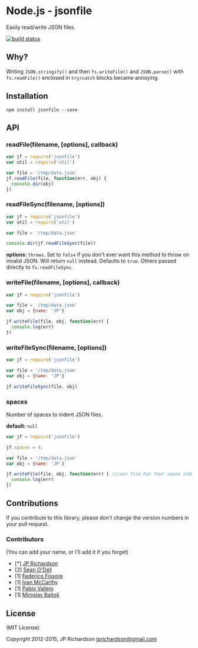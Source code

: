 Node.js - jsonfile
================

Easily read/write JSON files.

[![build status](https://secure.travis-ci.org/jprichardson/node-jsonfile.png)](http://travis-ci.org/jprichardson/node-jsonfile)


Why?
----

Writing `JSON.stringify()` and then `fs.writeFile()` and `JSON.parse()` with `fs.readFile()` enclosed in `try/catch` blocks became annoying.



Installation
------------

    npm install jsonfile --save



API
---

### readFile(filename, [options], callback)

```js
var jf = require('jsonfile')
var util = require('util')

var file = '/tmp/data.json'
jf.readFile(file, function(err, obj) {
  console.dir(obj)
})
```


### readFileSync(filename, [options])

```js
var jf = require('jsonfile')
var util = require('util')

var file = '/tmp/data.json'

console.dir(jf.readFileSync(file))
```

**options**: `throws`. Set to `false` if you don't ever want this method to throw on invalid JSON. Will return `null` instead. Defaults to `true`. Others passed directly to `fs.readFileSync`.


### writeFile(filename, [options], callback)

```js
var jf = require('jsonfile')

var file = '/tmp/data.json'
var obj = {name: 'JP'}

jf.writeFile(file, obj, function(err) {
  console.log(err)
})
```

### writeFileSync(filename, [options])

```js
var jf = require('jsonfile')

var file = '/tmp/data.json'
var obj = {name: 'JP'}

jf.writeFileSync(file, obj)
```


### spaces

Number of spaces to indent JSON files.

**default:** `null`

```js
var jf = require('jsonfile')

jf.spaces = 4;

var file = '/tmp/data.json'
var obj = {name: 'JP'}

jf.writeFile(file, obj, function(err) { //json file has four space indenting now
  console.log(err)
})
```


Contributions
-------------

If you contribute to this library, please don't change the version numbers in your pull request.


### Contributors

(You can add your name, or I'll add it if you forget)

- [*] [JP Richardson](https://github.com/jprichardson)
- [2] [Sean O'Dell](https://github.com/seanodell)
- [1] [Federico Fissore](https://github.com/ffissore)
- [1] [Ivan McCarthy](https://github.com/imcrthy)
- [1] [Pablo Vallejo](https://github.com/PabloVallejo)
- [1] [Miroslav Bajtoš](https://github.com/bajtos)


License
-------

(MIT License)

Copyright 2012-2015, JP Richardson  <jprichardson@gmail.com>





